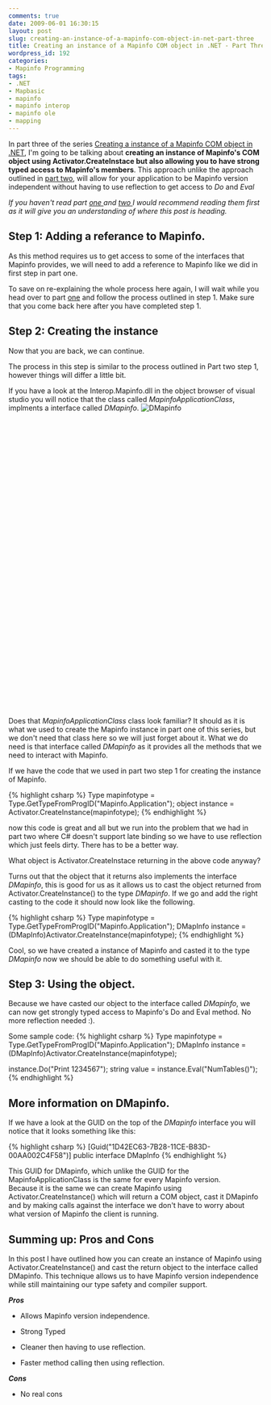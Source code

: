 ```yaml
---
comments: true
date: 2009-06-01 16:30:15
layout: post
slug: creating-an-instance-of-a-mapinfo-com-object-in-net-part-three
title: Creating an instance of a Mapinfo COM object in .NET - Part Three
wordpress_id: 192
categories:
- Mapinfo Programming
tags:
- .NET
- Mapbasic
- mapinfo
- mapinfo interop
- mapinfo ole
- mapping
---
```


In part three of the series [Creating a instance of a Mapinfo COM object in .NET](2009/04/01/com-instance-mapinfo-main/), I'm going to be talking about **creating an instance of Mapinfo's COM object using Activator.CreateInstace but also allowing you to have strong typed access to Mapinfo's members**.  This approach unlike the approach outlined in [part two](2009/05/06/creating-a-instance-of-a-mapinfo-com-object-in-net-part-two/), will allow for your application to be Mapinfo version independent without having to use reflection to get access to _Do_ and _Eval_

_If you haven't read part [one ](2009/04/01/com-instance-part-one/)and [two ](2009/05/06/creating-a-instance-of-a-mapinfo-com-object-in-net-part-two/) I would recommend reading them first as it will give you an understanding of where this post is heading._


## Step 1: Adding a referance to Mapinfo.


As this method requires us to get access to some of the interfaces that Mapinfo provides, we will need to add a reference to Mapinfo like we did in first step  in part one.

To save on re-explaining the whole process here again, I will wait while you head over to part [one](2009/04/01/com-instance-part-one/) and follow the process outlined in step 1.  Make sure that you come back here after you have completed step 1.


## Step 2: Creating the instance


Now that you are back, we can continue.

The process in this step is similar to the process outlined in Part two step 1, however things will differ a little bit.

If you have a look at the Interop.Mapinfo.dll in the object browser of visual studio you will notice that the class called _MapinfoApplicationClass_, implments a interface called _DMapinfo_.
![DMapinfo](http://woostuff.files.wordpress.com/2009/06/dmapinfo1.jpg)

 

 

 

 

 

 

 

 

 

 

 

 

 

 

 

 

 

 

 

Does that _MapinfoApplicationClass_ class look familiar?  It should as it is what we used to create the Mapinfo instance in part one of this series, but we don't need that class here so we will just forget about it.  What we do need is that interface called _DMapinfo_ as it provides all the methods that we need to interact with Mapinfo.

If we have the code that we used in part two step 1 for creating the instance of Mapinfo.

{% highlight csharp %}
Type mapinfotype = Type.GetTypeFromProgID("Mapinfo.Application");
object instance = Activator.CreateInstance(mapinfotype);
{% endhighlight %}

now this code is great and all but we run into the problem that we had in part two where C# doesn't support late binding so we have to use reflection which just feels dirty. There has to be a better way.

What object is Activator.CreateInstace returning in the above code anyway?

Turns out that the object that it returns also implements the interface _DMapinfo_, this is good for us as it allows us to cast the object returned from Activator.CreateInstance() to the type _DMapinfo_.  If we go and add the right casting to the code it should now look like the following.

{% highlight csharp %}
Type mapinfotype = Type.GetTypeFromProgID("Mapinfo.Application");
DMapInfo instance = (DMapInfo)Activator.CreateInstance(mapinfotype);
{% endhighlight %}

Cool, so we have created a instance of Mapinfo and casted it to the type _DMapinfo_ now we should be able to do something useful with it.



## Step 3: Using the object.


Because we have casted our object to the interface called _DMapinfo_, we can now get strongly typed access to Mapinfo's Do and Eval method. No more reflection needed :).

Some sample code:
{% highlight csharp %}
Type mapinfotype = Type.GetTypeFromProgID("Mapinfo.Application");
DMapInfo instance = (DMapInfo)Activator.CreateInstance(mapinfotype);

instance.Do("Print 1234567");
string value = instance.Eval("NumTables()");
{% endhighlight %}



## More information on DMapinfo.


If we have a look at the GUID on the top of the _DMapinfo_ interface you will notice that it looks something like this:

{% highlight csharp %}
[Guid("1D42EC63-7B28-11CE-B83D-00AA002C4F58")]
public interface DMapInfo
{% endhighlight %}

This GUID for DMapinfo, which unlike the GUID for the MapinfoApplicationClass is the same for every Mapinfo version.  
Because it is the same we can create Mapinfo using Activator.CreateInstance() which will return a COM object, cast it DMapinfo and by making calls against the interface we don't have to worry about what version of Mapinfo the client is running.



## Summing up: Pros and Cons


In this post I have outlined how you can create an instance of Mapinfo using Activator.CreateInstance() and cast the return object to the interface called DMapinfo. This technique allows us to have Mapinfo version independence while still maintaining our type safety and compiler support.

**_Pros_**



	
  * Allows Mapinfo version independence.

        
  * Strong Typed

        
  * Cleaner then having to use reflection.

        
  * Faster method calling then using reflection.


**_Cons_**



       
  * No real cons




